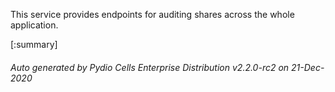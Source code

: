 






This service provides endpoints for auditing shares across the whole application.

[:summary]

###### Auto generated by Pydio Cells Enterprise Distribution v2.2.0-rc2 on 21-Dec-2020
